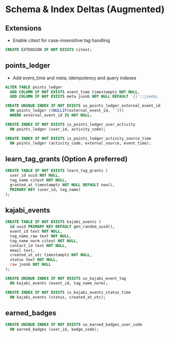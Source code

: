 # Schema & Index Deltas (Augmented)

## Extensions

- Enable citext for case-insensitive tag handling

```sql
CREATE EXTENSION IF NOT EXISTS citext;
```

## points_ledger

- Add event_time and meta; idempotency and query indexes

```sql
ALTER TABLE points_ledger
  ADD COLUMN IF NOT EXISTS event_time timestamptz NOT NULL,
  ADD COLUMN IF NOT EXISTS meta jsonb NOT NULL DEFAULT '{}'::jsonb;

CREATE UNIQUE INDEX IF NOT EXISTS ux_points_ledger_external_event_id
  ON points_ledger ((NULLIF(external_event_id, '')))
  WHERE external_event_id IS NOT NULL;

CREATE INDEX IF NOT EXISTS ix_points_ledger_user_activity
  ON points_ledger (user_id, activity_code);

CREATE INDEX IF NOT EXISTS ix_points_ledger_activity_source_time
  ON points_ledger (activity_code, external_source, event_time);
```

## learn_tag_grants (Option A preferred)

```sql
CREATE TABLE IF NOT EXISTS learn_tag_grants (
  user_id uuid NOT NULL,
  tag_name citext NOT NULL,
  granted_at timestamptz NOT NULL DEFAULT now(),
  PRIMARY KEY (user_id, tag_name)
);
```

## kajabi_events

```sql
CREATE TABLE IF NOT EXISTS kajabi_events (
  id uuid PRIMARY KEY DEFAULT gen_random_uuid(),
  event_id text NOT NULL,
  tag_name_raw text NOT NULL,
  tag_name_norm citext NOT NULL,
  contact_id text NOT NULL,
  email text,
  created_at_utc timestamptz NOT NULL,
  status text NOT NULL,
  raw jsonb NOT NULL
);

CREATE UNIQUE INDEX IF NOT EXISTS ux_kajabi_event_tag
  ON kajabi_events (event_id, tag_name_norm);

CREATE INDEX IF NOT EXISTS ix_kajabi_events_status_time
  ON kajabi_events (status, created_at_utc);
```

## earned_badges

```sql
CREATE UNIQUE INDEX IF NOT EXISTS ux_earned_badges_user_code
  ON earned_badges (user_id, badge_code);
```
